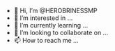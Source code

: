 - 👋 Hi, I’m @HEROBRINESSMP
- 👀 I’m interested in ...
- 🌱 I’m currently learning ...
- 💞️ I’m looking to collaborate on ...
- 📫 How to reach me ...

<!---
HEROBRINESSMP/HEROBRINESSMP is a ✨ special ✨ repository because its `README.md` (this file) appears on your GitHub profile.
You can click the Preview link to take a look at your changes.
--->
